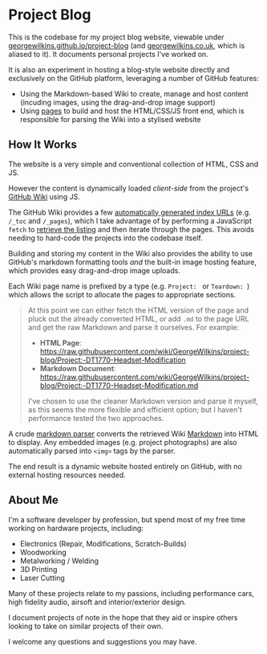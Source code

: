 # Project Blog
This is the codebase for my project blog website, viewable under [georgewilkins.github.io/project-blog](https://georgewilkins.github.io/project-blog) (and [georgewilkins.co.uk](https://georgewilkins.co.uk), which is aliased to it). It documents personal projects I've worked on.

It is also an experiment in hosting a blog-style website directly and exclusively on the GitHub platform, leveraging a number of GitHub features:
- Using the Markdown-based Wiki to create, manage and host content (incuding images, using the drag-and-drop image support)
- Using [pages](https://pages.github.com/) to build and host the HTML/CSS/JS front end, which is responsible for parsing the Wiki into a stylised website

## How It Works
The website is a very simple and conventional collection of HTML, CSS and JS.

However the content is dynamically loaded *client-side* from the project's [GitHub Wiki](https://github.com/GeorgeWilkins/project-blog/wiki) using JS.

The GitHub Wiki provides a few [automatically generated index URLs](https://github.com/GeorgeWilkins/project-blog/wiki/_pages) (e.g. `/_toc` and `/_pages`), which I take advantage of by performing a JavaScript `fetch` to [retrieve the listing](https://github.com/GeorgeWilkins/project-blog/blob/stable/classes/project.js) and then iterate through the pages. This avoids needing to hard-code the projects into the codebase itself.

Building and storing my content in the Wiki also provides the ability to use GitHub's markdown formatting tools *and* the built-in image hosting feature, which provides easy drag-and-drop image uploads.

Each Wiki page name is prefixed by a type (e.g. `Project: ` or `Teardown: `) which allows the script to allocate the pages to appropriate sections.

> At this point we can either fetch the HTML version of the page and pluck out the already converted HTML, or add `.md` to the page URL and get the raw Markdown and parse it ourselves. For example:
> - **HTML Page**: https://raw.githubusercontent.com/wiki/GeorgeWilkins/project-blog/Project:-DT1770-Headset-Modification
> - **Markdown Document**: https://raw.githubusercontent.com/wiki/GeorgeWilkins/project-blog/Project:-DT1770-Headset-Modification.md
> 
> I've chosen to use the cleaner Markdown version and parse it myself, as this seems the more flexible and efficient option; but I haven't performance tested the two approaches.

A crude [markdown parser](https://github.com/GeorgeWilkins/project-blog/blob/stable/classes/markdown.js) converts the retrieved Wiki [Markdown](https://docs.github.com/en/get-started/writing-on-github/getting-started-with-writing-and-formatting-on-github/basic-writing-and-formatting-syntax) into HTML to display. Any embedded images (e.g. project photographs) are also automatically parsed into `<img>` tags by the parser.

The end result is a dynamic website hosted entirely on GitHub, with no external hosting resources needed.

## About Me
I'm a software developer by profession, but spend most of my free time working on hardware projects, including:
- Electronics (Repair, Modifications, Scratch-Builds)
- Woodworking
- Metalworking / Welding
- 3D Printing
- Laser Cutting

Many of these projects relate to my passions, including performance cars, high fidelity audio, airsoft and interior/exterior design.

I document projects of note in the hope that they aid or inspire others looking to take on similar projects of their own.

I welcome any questions and suggestions you may have.
